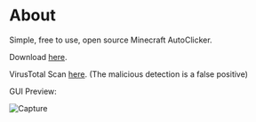 # About
Simple, free to use, open source Minecraft AutoClicker.

Download [here](https://github.com/bladeskilled/BladeClicker/blob/main/BladeClicker.exe?raw=true).

VirusTotal Scan [here](https://www.virustotal.com/gui/file/f4f63e24753a1d9fc2c1e45bd59f8b1e87ca771a2b750cef595c032a2f7aa525). (The malicious detection is a false positive)

GUI Preview:









![Capture](https://user-images.githubusercontent.com/109127903/207218511-0eada760-4317-438b-897b-beaee33c4fb6.PNG)
